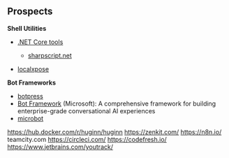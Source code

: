 
## Prospects

**Shell Utilities**
- [.NET Core tools](https://docs.microsoft.com/en-us/dotnet/core/tools/global-tools)
  - [sharpscript.net](sharpscript.net)

- [localxpose](https://docs.localxpose.io/gui)

**Bot Frameworks**
- [botpress](https://botpress.com/)
- [Bot Framework](https://dev.botframework.com/) (Microsoft): A comprehensive framework for building enterprise-grade conversational AI experiences
- [microbot](https://microbot.is/)


https://hub.docker.com/r/huginn/huginn
https://zenkit.com/
https://n8n.io/
teamcity.com
https://circleci.com/
https://codefresh.io/
https://www.jetbrains.com/youtrack/
